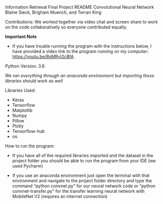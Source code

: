 Information Retrieval Final Project README
Convolutional Neural Network
Blaine Sieck, Brigham Muench, and Terran King

Contributions:
We worked together via video chat and screen share to work on the code collaboratively so everyone contributed equally.

**Important Note**
- If you have trouble running the program with the instructions below, I have provided a video link to the program running on my computer: https://youtu.be/BsMRyI2cBfA

Python Version: 3.6

*We ran everything through an anaconda environment but importing these libraries should work as well*

Libraries Used: 
- Keras
- Tensorflow
- Matplotlib
- Numpy
- Pillow
- Plotly
- Tensorflow-hub
- os

How to run the program:

- If you have all of the required libraries imported and the dataset in the project folder you should be able to run the program from your IDE (we used Pycharm)

- If you use an anaconda environment just open the terminal with that environment and navigate to the project folder directory and type the command “python convnet.py” for our neural network code or “python convnet-transfer.py” for the transfer learning neural network with MobileNet V2 (requires an internet connection)
